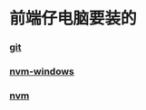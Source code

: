 # 前端仔电脑要装的

### [git](https://git-scm.com/)

### [nvm-windows](https://github.com/coreybutler/nvm-windows)

### [nvm](https://github.com/nvm-sh/nvm)
